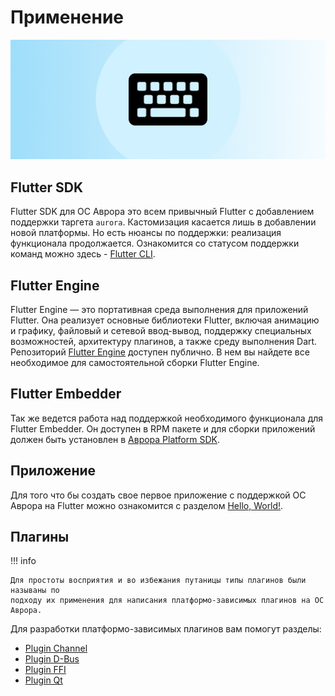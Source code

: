 #  Применение

![picture](../assets/images/preview-using.png)

## Flutter SDK

Flutter SDK для ОС Аврора это всем привычный Flutter с добавлением поддержки таргета `aurora`.
Кастомизация касается лишь в добавлении новой платформы. 
Но есть нюансы по поддержки: реализация функционала продолжается.
Ознакомится со статусом поддержки команд можно здесь - [Flutter CLI](cli.md).

## Flutter Engine

Flutter Engine — это портативная среда выполнения для приложений Flutter. 
Она реализует основные библиотеки Flutter, включая анимацию и графику, файловый и сетевой ввод-вывод, поддержку специальных возможностей, архитектуру плагинов, а также среду выполнения Dart.
Репозиторий [Flutter Engine](https://gitlab.com/omprussia/flutter/flutter-engine) доступен публично.
В нем вы найдете все необходимое для самостоятельной сборки Flutter Engine.

## Flutter Embedder

Так же ведется работа над поддержкой необходимого функционала для Flutter Embedder.
Он доступен в RPM пакете и для сборки приложений должен быть установлен в [Аврора Platform SDK](https://developer.auroraos.ru/doc/software_development/psdk).

## Приложение

Для того что бы создать свое первое приложение с поддержкой ОС Аврора на Flutter можно ознакомится с разделом [Hello, World!](application.md).

## Плагины

!!! info

    Для простоты восприятия и во избежания путаницы типы плагинов были называны по
    подходу их применения для написания платформо-зависимых плагинов на ОС Аврора.

Для разработки платформо-зависимых плагинов вам помогут разделы:

* [Plugin Channel](plugin_channel.md)
* [Plugin D-Bus](plugin_dbus.md)
* [Plugin FFI](plugin_ffi.md)
* [Plugin Qt](plugin_qt.md)


